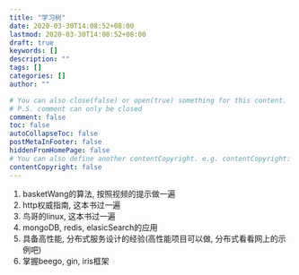 ```yaml
---
title: "学习树"
date: 2020-03-30T14:08:52+08:00
lastmod: 2020-03-30T14:08:52+08:00
draft: true
keywords: []
description: ""
tags: []
categories: []
author: ""

# You can also close(false) or open(true) something for this content.
# P.S. comment can only be closed
comment: false
toc: false
autoCollapseToc: false
postMetaInFooter: false
hiddenFromHomePage: false
# You can also define another contentCopyright. e.g. contentCopyright: "This is another copyright."
contentCopyright: false
---
```

<!--more-->
1. basketWang的算法, 按照视频的提示做一遍
2. http权威指南, 这本书过一遍
3. 鸟哥的linux, 这本书过一遍
4. mongoDB, redis, elasicSearch的应用
5. 具备高性能, 分布式服务设计的经验(高性能项目可以做, 分布式看看网上的示例吧)
6. 掌握beego, gin, iris框架
